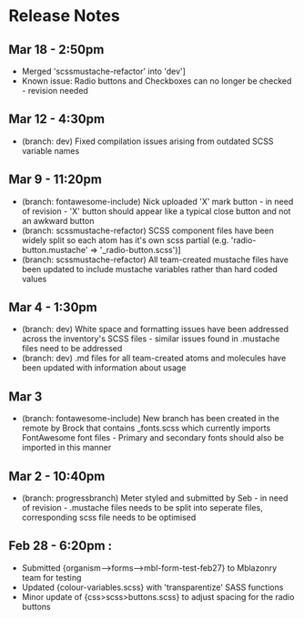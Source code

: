 # Release Notes

## Mar 18 - 2:50pm
* Merged 'scssmustache-refactor' into 'dev']
* Known issue: Radio buttons and Checkboxes can no longer be checked - revision needed

## Mar 12 - 4:30pm
* (branch: dev) Fixed compilation issues arising from outdated SCSS variable names

## Mar 9 - 11:20pm
* (branch: fontawesome-include) Nick uploaded 'X' mark button - in need of revision - 'X' button should appear like a typical close button and not an awkward button
* (branch: scssmustache-refactor) SCSS component files have been widely split so each atom has it's own scss partial (e.g. 'radio-button.mustache' => '_radio-button.scss')]
* (branch: scssmustache-refactor) All team-created mustache files have been updated to include mustache variables rather than hard coded values

## Mar 4 - 1:30pm
* (branch: dev) White space and formatting issues have been addressed across the inventory's SCSS files - similar issues found in .mustache files need to be addressed
* (branch: dev) .md files for all team-created atoms and molecules have been updated with information about usage

## Mar 3
* (branch: fontawesome-include) New branch has been created in the remote by Brock that contains _fonts.scss which currently imports FontAwesome font files - Primary and secondary fonts should also be imported in this manner

## Mar 2 - 10:40pm
* (branch: progressbranch) Meter styled and submitted by Seb - in need of revision - .mustache files needs to be split into seperate files, corresponding scss file needs to be optimised

## Feb 28 - 6:20pm :
* Submitted {organism-->forms-->mbl-form-test-feb27} to Mblazonry team for testing
* Updated {colour-variables.scss} with 'transparentize' SASS functions
* Minor update of {css>scss>buttons.scss} to adjust spacing for the radio buttons
